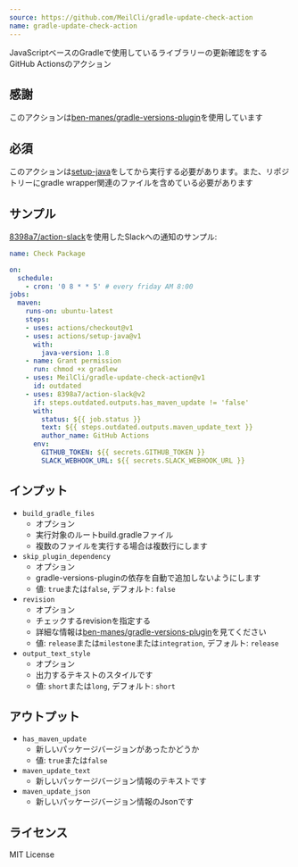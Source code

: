 ```yaml
---
source: https://github.com/MeilCli/gradle-update-check-action
name: gradle-update-check-action
---
```

JavaScriptベースのGradleで使用しているライブラリーの更新確認をするGitHub Actionsのアクション

## 感謝
このアクションは[ben-manes/gradle-versions-plugin](https://github.com/ben-manes/gradle-versions-plugin)を使用しています

## 必須
このアクションは[setup-java](https://github.com/actions/setup-java)をしてから実行する必要があります。また、リポジトリーにgradle wrapper関連のファイルを含めている必要があります

## サンプル
[8398a7/action-slack](https://github.com/8398a7/action-slack)を使用したSlackへの通知のサンプル:

```yaml
name: Check Package

on: 
  schedule:
    - cron: '0 8 * * 5' # every friday AM 8:00
jobs:
  maven:
    runs-on: ubuntu-latest
    steps:
    - uses: actions/checkout@v1
    - uses: actions/setup-java@v1
      with:
        java-version: 1.8
    - name: Grant permission
      run: chmod +x gradlew
    - uses: MeilCli/gradle-update-check-action@v1
      id: outdated
    - uses: 8398a7/action-slack@v2
      if: steps.outdated.outputs.has_maven_update != 'false'
      with:
        status: ${{ job.status }}
        text: ${{ steps.outdated.outputs.maven_update_text }}
        author_name: GitHub Actions
      env:
        GITHUB_TOKEN: ${{ secrets.GITHUB_TOKEN }}
        SLACK_WEBHOOK_URL: ${{ secrets.SLACK_WEBHOOK_URL }}
```

## インプット
- `build_gradle_files`
  - オプション
  - 実行対象のルートbuild.gradleファイル
  - 複数のファイルを実行する場合は複数行にします
- `skip_plugin_dependency`
  - オプション
  - gradle-versions-pluginの依存を自動で追加しないようにします
  - 値: `true`または`false`, デフォルト: `false`
- `revision`
  - オプション
  - チェックするrevisionを指定する
  - 詳細な情報は[ben-manes/gradle-versions-plugin](https://github.com/ben-manes/gradle-versions-plugin)を見てください
  - 値: `release`または`milestone`または`integration`, デフォルト: `release`
- `output_text_style`
  - オプション
  - 出力するテキストのスタイルです
  - 値: `short`または`long`, デフォルト: `short`

## アウトプット
- `has_maven_update`
  - 新しいパッケージバージョンがあったかどうか
  - 値: `true`または`false`
- `maven_update_text`
  - 新しいパッケージバージョン情報のテキストです
- `maven_update_json`
  - 新しいパッケージバージョン情報のJsonです

## ライセンス
MIT License